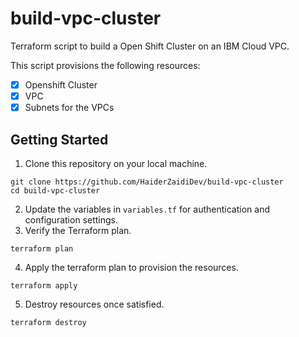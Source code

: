 # build-vpc-cluster
Terraform script to build a Open Shift Cluster on an IBM Cloud VPC.

This script provisions the following resources:
- [X] Openshift Cluster
- [X] VPC
- [X] Subnets for the VPCs

## Getting Started
1. Clone this repository on your local machine. 
```
git clone https://github.com/HaiderZaidiDev/build-vpc-cluster
cd build-vpc-cluster
```


2. Update the variables in `variables.tf` for authentication and configuration settings.
3. Verify the Terraform plan.
```
terraform plan
```
4. Apply the terraform plan to provision the resources.
```
terraform apply
```
5. Destroy resources once satisfied.
```
terraform destroy
```